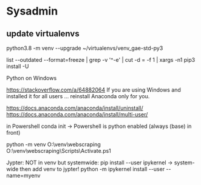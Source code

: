 

# Sysadmin

## update virtualenvs

python3.8 -m venv --upgrade ~/virtualenvs/venv_gae-std-py3

list --outdated --format=freeze | grep -v '^\-e' | cut -d = -f 1 | xargs -n1 pip3 install -U 



Python on Windows

https://stackoverflow.com/a/64882064
If you are using Windows and installed it for all users … reinstall Anaconda only for you.

https://docs.anaconda.com/anaconda/install/uninstall/
https://docs.anaconda.com/anaconda/install/multi-user/




in Powershell conda init -> Powershell is python enabled (always (base) in front)

python -m venv O:\venv\webscraping
O:\venv\webscraping\Scripts\Activate.ps1

Jypter:
NOT in venv but systemwide:
pip install --user ipykernel -> system-wide
then add venv to jypter!
python -m ipykernel install --user --name=myenv
